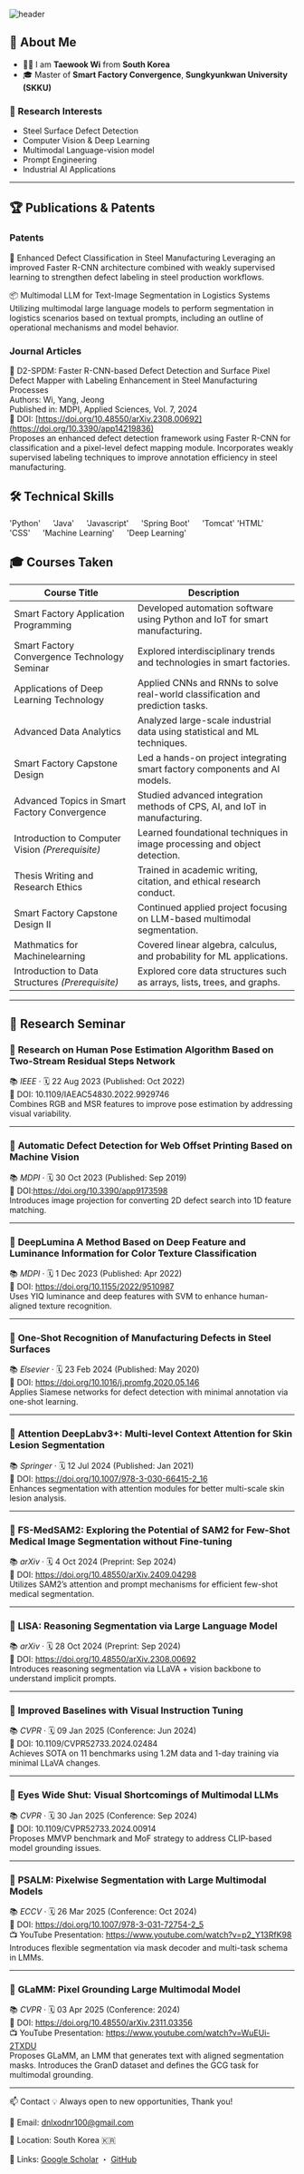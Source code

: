<!-- Header -->
![header](https://capsule-render.vercel.app/api?type=waving&color=gradient&height=300&section=header&text=Good%20to%20see%20you%20%F0%9F%A4%97)

## 👀 About Me

- 🙋‍♂️ I am **Taewook Wi** from **South Korea**  
- 🎓 Master of **Smart Factory Convergence**, **Sungkyunkwan University (SKKU)**

### 🔬 Research Interests

- Steel Surface Defect Detection  
- Computer Vision & Deep Learning  
- Multimodal Language-vision model 
- Prompt Engineering
- Industrial AI Applications

---

## 🏆 Publications & Patents

### Patents
🔧 Enhanced Defect Classification in Steel Manufacturing
Leveraging an improved Faster R-CNN architecture combined with weakly supervised learning to strengthen defect labeling in steel production workflows.

📦 Multimodal LLM for Text-Image Segmentation in Logistics Systems
Utilizing multimodal large language models to perform segmentation in logistics scenarios based on textual prompts, including an outline of operational mechanisms and model behavior.

### Journal Articles
🔹 D2-SPDM: Faster R-CNN-based Defect Detection and Surface Pixel Defect Mapper with Labeling Enhancement in Steel Manufacturing Processes  
Authors: Wi, Yang, Jeong  
Published in: MDPI, Applied Sciences, Vol. 7, 2024  
🔗 DOI: [https://doi.org/10.48550/arXiv.2308.00692](https://doi.org/10.3390/app14219836)  
Proposes an enhanced defect detection framework using Faster R-CNN for classification and a pixel-level defect mapping module. Incorporates weakly supervised labeling techniques to improve annotation efficiency in steel manufacturing.

## 🛠️ Technical Skills
'Python'   'Java'   'Javascript'   'Spring Boot'   'Tomcat'
'HTML'   'CSS'   'Machine Learning'   'Deep Learning'


## 🎓 Courses Taken

| Course Title                                     | Description                                                                    |
| ------------------------------------------------ | ------------------------------------------------------------------------------ |
| Smart Factory Application Programming            | Developed automation software using Python and IoT for smart manufacturing.    |
| Smart Factory Convergence Technology Seminar     | Explored interdisciplinary trends and technologies in smart factories.         |
| Applications of Deep Learning Technology         | Applied CNNs and RNNs to solve real-world classification and prediction tasks. |
| Advanced Data Analytics                          | Analyzed large-scale industrial data using statistical and ML techniques.      |
| Smart Factory Capstone Design                    | Led a hands-on project integrating smart factory components and AI models.     |
| Advanced Topics in Smart Factory Convergence     | Studied advanced integration methods of CPS, AI, and IoT in manufacturing.     |
| Introduction to Computer Vision *(Prerequisite)* | Learned foundational techniques in image processing and object detection.      |
| Thesis Writing and Research Ethics               | Trained in academic writing, citation, and ethical research conduct.           |
| Smart Factory Capstone Design II                 | Continued applied project focusing on LLM-based multimodal segmentation.       |
| Mathmatics for Machinelearning                   | Covered linear algebra, calculus, and probability for ML applications.         |
| Introduction to Data Structures *(Prerequisite)* | Explored core data structures such as arrays, lists, trees, and graphs.        |

---

## 📄 Research Seminar

### 🔹 **Research on Human Pose Estimation Algorithm Based on Two-Stream Residual Steps Network**  
📚 *IEEE* · 🗓 22 Aug 2023 (Published: Oct 2022)  
🔗 DOI: 10.1109/IAEAC54830.2022.9929746  
Combines RGB and MSR features to improve pose estimation by addressing visual variability.

---

### 🔹 **Automatic Defect Detection for Web Offset Printing Based on Machine Vision**  
📚 *MDPI* · 🗓 30 Oct 2023 (Published: Sep 2019)  
🔗 DOI:https://doi.org/10.3390/app9173598  
Introduces image projection for converting 2D defect search into 1D feature matching.

---

### 🔹 **DeepLumina A Method Based on Deep Feature and Luminance Information for Color Texture Classification**  
📚 *MDPI* · 🗓 1 Dec 2023 (Published: Apr 2022)  
🔗 DOI: https://doi.org/10.1155/2022/9510987  
Uses YIQ luminance and deep features with SVM to enhance human-aligned texture recognition.

---

### 🔹 **One-Shot Recognition of Manufacturing Defects in Steel Surfaces**  
📚 *Elsevier* · 🗓 23 Feb 2024 (Published: May 2020)  
🔗 DOI:  https://doi.org/10.1016/j.promfg.2020.05.146  
Applies Siamese networks for defect detection with minimal annotation via one-shot learning.

---

### 🔹 **Attention DeepLabv3+: Multi-level Context Attention for Skin Lesion Segmentation**  
📚 *Springer* · 🗓 12 Jul 2024 (Published: Jan 2021)  
🔗 DOI: https://doi.org/10.1007/978-3-030-66415-2_16  
Enhances segmentation with attention modules for better multi-scale skin lesion analysis.

---

### 🔹 **FS-MedSAM2: Exploring the Potential of SAM2 for Few-Shot Medical Image Segmentation without Fine-tuning**  
📚 *arXiv* · 🗓 4 Oct 2024 (Preprint: Sep 2024)  
🔗 DOI: https://doi.org/10.48550/arXiv.2409.04298  
Utilizes SAM2’s attention and prompt mechanisms for efficient few-shot medical segmentation.

---

### 🔹 **LISA: Reasoning Segmentation via Large Language Model**  
📚 *arXiv* · 🗓 28 Oct 2024 (Preprint: Sep 2024)  
🔗 DOI: https://doi.org/10.48550/arXiv.2308.00692  
Introduces reasoning segmentation via LLaVA + vision backbone to understand implicit prompts.

---

### 🔹 **Improved Baselines with Visual Instruction Tuning**  
📚 *CVPR* · 🗓 09 Jan 2025 (Conference: Jun 2024)  
🔗 DOI: 10.1109/CVPR52733.2024.02484  
Achieves SOTA on 11 benchmarks using 1.2M data and 1-day training via minimal LLaVA changes.

---

### 🔹 **Eyes Wide Shut: Visual Shortcomings of Multimodal LLMs**  
📚 *CVPR* · 🗓 30 Jan 2025 (Conference: Sep 2024)  
🔗 DOI: 10.1109/CVPR52733.2024.00914  
Proposes MMVP benchmark and MoF strategy to address CLIP-based model grounding issues.

---

### 🔹 **PSALM: Pixelwise Segmentation with Large Multimodal Models**  
📚 *ECCV* · 🗓 26 Mar 2025 (Conference: Oct 2024)  
🔗 DOI: https://doi.org/10.1007/978-3-031-72754-2_5   
📺 YouTube Presentation: https://www.youtube.com/watch?v=p2_Y13RfK98  
Introduces flexible segmentation via mask decoder and multi-task schema in LMMs.

---

### 🔹 **GLaMM: Pixel Grounding Large Multimodal Model** 
📚 *CVPR* · 🗓 03 Apr 2025 (Conference: 2024)  
🔗 DOI: https://doi.org/10.48550/arXiv.2311.03356  
📺 YouTube Presentation: https://www.youtube.com/watch?v=WuEUi-2TXDU  
Proposes GLaMM, an LMM that generates text with aligned segmentation masks. Introduces the GranD dataset and defines the GCG task for multimodal grounding.

---

📫 Contact
💡 Always open to new opportunities, Thank you!

📧 Email: dnlxodnr100@gmail.com

📍 Location: South Korea 🇰🇷

🔗 Links:
[Google Scholar]([https://scholar.google.com/citations?user=your_id](https://scholar.google.com/citations?user=utUoqUEAAAAJ&hl=ko)) ・ 
[GitHub]([https://github.com/taewookwi](https://github.com/ToddWi/ToddWi))







